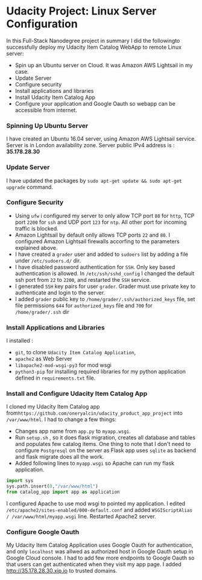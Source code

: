 # Udacity Project: Linux Server Configuration

In this Full-Stack Nanodegree project in summary I did the followingto successfully deploy my Udacity Item Catalog WebApp to remote Linux server:
- Spin up an Ubuntu server on Cloud. It was Amazon AWS Lightsail in my case.
- Update Server
- Configure security
- Install applications and libraries
- Install Udacity Item Catalog App
- Configure your application and Google Oauth so webapp can be accessible from internet.

### Spinning Up Ubuntu Server
I have created an Ubuntu 16.04 server, using Amazon AWS Lightsail service. Server is in London availability zone. Server public IPv4 address is : **35.178.28.30**

### Update Server
I have updated the packages by `sudo apt-get update && sudo apt-get upgrade` command. 

### Configure Security
- Using `ufw` i configured my server to only allow TCP port `80` for `http`,  TCP port  `2200` for `ssh` and UDP port `123` for `ntp`. All other port for incoming traffic is blocked. 
 - Amazon Lightsail by default onlly allows TCP ports `22` and `80`. I configured Amazon Lightsail firewalls accorfing to the parameters explained above.
 - I have created a `grader` user and added to `sudoers` list by adding a file under `/etc/sudoers.d/` dir. 
 - I have disabled password authentication for `SSH`. Only key based authentication is allowed. In `/etc/ssh/sshd_config` I changed the default ssh port from `22` to `2200`, and restarted the  `SSH` service. 
 - I generated `SSH` key pairs for user `grader`. Grader must use private key to authenticate and login to the server. 
 - I added `grader` public  key to `/home/grader/.ssh/authorized_keys` file, set file permissions `644` for `authorized_keys` file and `700` for `/home/grader/.ssh` dir 
 
 ### Install Applications and Libraries
 I installed :
 -	`git`, to clone `Udacity Item Catalog Application`, 
 -	`apache2` as Web Server
 -	`libapache2-mod-wsgi-py3` for mod wsgi
 -	`python3-pip` for installing required libraries for my python application defined in `requirements.txt` file.

### Install and Configure Udacity Item Catalog App
I cloned my Udacity Item Catalog app from`https://github.com/oneryalcin/udacity_product_app_project` into `/var/www/html`. I had to change a few things:
 
 -	Changes app name from `app.py` to `myapp.wsgi`. 
 -	Run `setup.sh` , so it does flask migration, creates all database and tables and populates few catalog items. One thing to note that I don't need to configure `Postgresql` on the server as Flask app uses `sqlite` as backend and flask migrate does all the work. 
 -	Added following lines to `myapp.wsgi` so Apache can run my flask application.
 ```python
import sys
sys.path.insert(0,"/var/www/html")
from catalog_app import app as application	
```  

I configured Apache to use mod wsgi to pointed my application. I edited `/etc/apache2/sites-enabled/000-default.conf` and added `WSGIScriptAlias / /var/www/html/myapp.wsgi` line.  Restarted Apache2 server.

### Configure Google Oauth
My Udacity Item Catalog Application uses Google Oauth for authentication, and only `localhost` was allwed as authorized host in Google Oauth setup in Google Cloud console. I had to add few more endpoints to Google Oauth so that users can get authenticated when they visit my app page. I added http://35.178.28.30.xip.io to trusted domains. 
